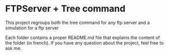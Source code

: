 # FTPServer + Tree command
This project regroups both the tree command for any ftp server and a simulation for a ftp server

Each folder contains a proper README.md file that explains the content of the folder (in french). If you have any question about the project, feel free to ask me.